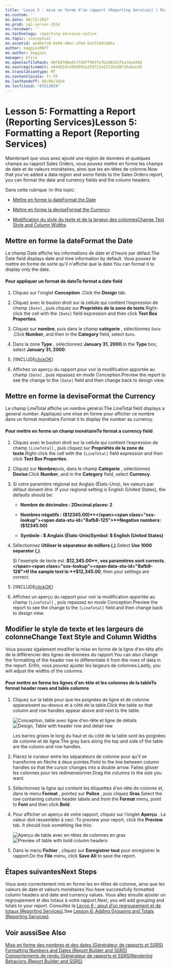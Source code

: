 ```yaml
---
title: 'Leçon 5 : mise en forme d’un rapport (Reporting Services) | Microsoft Docs'
ms.custom: ''
ms.date: 06/13/2017
ms.prod: sql-server-2014
ms.reviewer: ''
ms.technology: reporting-services-native
ms.topic: conceptual
ms.assetid: ae46efa9-6e04-48ec-afb4-5a2314dcb05a
author: maggiesMSFT
ms.author: maggies
manager: kfile
ms.openlocfilehash: 00f0d780e957fd9ff995fefb1d033275a7da428d
ms.sourcegitcommit: ad4d92dce894592a259721a1571b1d8736abacdb
ms.translationtype: MT
ms.contentlocale: fr-FR
ms.lasthandoff: 08/04/2020
ms.locfileid: "87613834"
---
```

# <a name="lesson-5-formatting-a-report-reporting-services"></a><span data-ttu-id="8afb8-102">Lesson 5: Formatting a Report (Reporting Services)</span><span class="sxs-lookup"><span data-stu-id="8afb8-102">Lesson 5: Formatting a Report (Reporting Services)</span></span>
  <span data-ttu-id="8afb8-103">Maintenant que vous avez ajouté une région de données et quelques champs au rapport Sales Orders, vous pouvez mettre en forme les champs de date et de valeurs monétaires, ainsi que les en-têtes de colonne.</span><span class="sxs-lookup"><span data-stu-id="8afb8-103">Now that you've added a data region and some fields to the Sales Orders report, you can format the date and currency fields and the column headers.</span></span>  
  
 <span data-ttu-id="8afb8-104">Dans cette rubrique :</span><span class="sxs-lookup"><span data-stu-id="8afb8-104">In this topic:</span></span>  
  
-   [<span data-ttu-id="8afb8-105">Mettre en forme la date</span><span class="sxs-lookup"><span data-stu-id="8afb8-105">Format the Date</span></span>](#bkmk_format_date)  
  
-   [<span data-ttu-id="8afb8-106">Mettre en forme la devise</span><span class="sxs-lookup"><span data-stu-id="8afb8-106">Format the Currency</span></span>](#bkmk_format_currency)  
  
-   [<span data-ttu-id="8afb8-107">Modification du style du texte et de la largeur des colonnes</span><span class="sxs-lookup"><span data-stu-id="8afb8-107">Change Text Style and Column Widths</span></span>](#bkmk_change_textstyle)  
  
##  <a name="format-the-date"></a><a name="bkmk_format_date"></a><span data-ttu-id="8afb8-108">Mettre en forme la date</span><span class="sxs-lookup"><span data-stu-id="8afb8-108">Format the Date</span></span>  
 <span data-ttu-id="8afb8-109">Le champ Date affiche les informations de date et d'heure par défaut.</span><span class="sxs-lookup"><span data-stu-id="8afb8-109">The Date field displays date and time information by default.</span></span> <span data-ttu-id="8afb8-110">Vous pouvez le mettre en forme de sorte qu'il n'affiche que la date.</span><span class="sxs-lookup"><span data-stu-id="8afb8-110">You can format it to display only the date.</span></span>  
  
#### <a name="to-format-a-date-field"></a><span data-ttu-id="8afb8-111">Pour appliquer un format de date</span><span class="sxs-lookup"><span data-stu-id="8afb8-111">To format a date field</span></span>  
  
1.  <span data-ttu-id="8afb8-112">Cliquez sur l'onglet **Conception** .</span><span class="sxs-lookup"><span data-stu-id="8afb8-112">Click the **Design** tab.</span></span>  
  
2.  <span data-ttu-id="8afb8-113">Cliquez avec le bouton droit sur la cellule qui contient l’expression de champ `[Date]` , puis cliquez sur **Propriétés de la zone de texte**.</span><span class="sxs-lookup"><span data-stu-id="8afb8-113">Right-click the cell with the `[Date]` field expression and then click **Text Box Properties**.</span></span>  
  
3.  <span data-ttu-id="8afb8-114">Cliquez sur **nombre**, puis dans le champ **catégorie** , sélectionnez `Date` .</span><span class="sxs-lookup"><span data-stu-id="8afb8-114">Click **Number**, and then in the **Category** field, select `Date`.</span></span>  
  
4.  <span data-ttu-id="8afb8-115">Dans la zone **Type** , sélectionnez **January 31, 2000**.</span><span class="sxs-lookup"><span data-stu-id="8afb8-115">In the **Type** box, select **January 31, 2000**.</span></span>  
  
5.  [!INCLUDE[clickOK](../includes/clickok-md.md)]  
  
6.  <span data-ttu-id="8afb8-116">Affichez un aperçu du rapport pour voir la modification apportée au champ `[Date]` , puis repassez en mode Conception.</span><span class="sxs-lookup"><span data-stu-id="8afb8-116">Preview the report to see the change to the `[Date]` field and then change back to design view.</span></span>  
  
##  <a name="format-the-currency"></a><a name="bkmk_format_currency"></a><span data-ttu-id="8afb8-117">Mettre en forme la devise</span><span class="sxs-lookup"><span data-stu-id="8afb8-117">Format the Currency</span></span>  
 <span data-ttu-id="8afb8-118">Le champ LineTotal affiche un nombre général.</span><span class="sxs-lookup"><span data-stu-id="8afb8-118">The LineTotal field displays a general number.</span></span> <span data-ttu-id="8afb8-119">Appliquez une mise en forme pour afficher ce nombre dans un format monétaire.</span><span class="sxs-lookup"><span data-stu-id="8afb8-119">Format it to display the number as currency.</span></span>  
  
#### <a name="to-format-a-currency-field"></a><span data-ttu-id="8afb8-120">Pour mettre en forme un champ monétaire</span><span class="sxs-lookup"><span data-stu-id="8afb8-120">To format a currency field</span></span>  
  
1.  <span data-ttu-id="8afb8-121">Cliquez avec le bouton droit sur la cellule qui contient l’expression de champ `[LineTotal]` , puis cliquez sur **Propriétés de la zone de texte**.</span><span class="sxs-lookup"><span data-stu-id="8afb8-121">Right-click the cell with the `[LineTotal]` field expression and then click **Text Box Properties**.</span></span>  
  
2.  <span data-ttu-id="8afb8-122">Cliquez sur **Nombre**puis, dans le champ **Catégorie** , sélectionnez **Devise**.</span><span class="sxs-lookup"><span data-stu-id="8afb8-122">Click **Number**, and in the **Category** field, select **Currency**.</span></span>  
  
3.  <span data-ttu-id="8afb8-123">Si votre paramètre régional est Anglais (États-Unis), les valeurs par défaut doivent être :</span><span class="sxs-lookup"><span data-stu-id="8afb8-123">If your regional setting is English (United States), the defaults should be:</span></span>  
  
    -   <span data-ttu-id="8afb8-124">**Nombre de décimales : 2**</span><span class="sxs-lookup"><span data-stu-id="8afb8-124">**Decimal places: 2**</span></span>  
  
    -   <span data-ttu-id="8afb8-125">**Nombres négatifs : ($12345.00)**</span><span class="sxs-lookup"><span data-stu-id="8afb8-125">**Negative numbers: ($12345.00)**</span></span>  
  
    -   <span data-ttu-id="8afb8-126">**Symbole : $ Anglais (États-Unis)**</span><span class="sxs-lookup"><span data-stu-id="8afb8-126">**Symbol: $ English (United States)**</span></span>  
  
4.  <span data-ttu-id="8afb8-127">Sélectionnez **Utiliser le séparateur de milliers (,)**.</span><span class="sxs-lookup"><span data-stu-id="8afb8-127">Select **Use 1000 separator (,)**.</span></span>  
  
     <span data-ttu-id="8afb8-128">Si l'exemple de texte est :**$12,345.00**, vos paramètres sont corrects.</span><span class="sxs-lookup"><span data-stu-id="8afb8-128">If the sample text is:**$12,345.00**, then your settings are correct.</span></span>  
  
5.  [!INCLUDE[clickOK](../includes/clickok-md.md)]  
  
6.  <span data-ttu-id="8afb8-129">Affichez un aperçu du rapport pour voir la modification apportée au champ `[LineTotal]` , puis repassez en mode Conception.</span><span class="sxs-lookup"><span data-stu-id="8afb8-129">Preview the report to see the change to the `[LineTotal]` field and then change back to design view.</span></span>  
  
##  <a name="change-text-style-and-column-widths"></a><a name="bkmk_change_textstyle"></a><span data-ttu-id="8afb8-130">Modifier le style de texte et les largeurs de colonne</span><span class="sxs-lookup"><span data-stu-id="8afb8-130">Change Text Style and Column Widths</span></span>  
 <span data-ttu-id="8afb8-131">Vous pouvez également modifier la mise en forme de la ligne d'en-tête afin de la différencier des lignes de données du rapport.</span><span class="sxs-lookup"><span data-stu-id="8afb8-131">You can also change the formatting of the header row to differentiate it from the rows of data in the report.</span></span> <span data-ttu-id="8afb8-132">Enfin, vous pouvez ajuster les largeurs de colonnes.</span><span class="sxs-lookup"><span data-stu-id="8afb8-132">Lastly, you will adjust the widths of the columns.</span></span>  
  
#### <a name="to-format-header-rows-and-table-columns"></a><span data-ttu-id="8afb8-133">Pour mettre en forme les lignes d'en-tête et les colonnes de la table</span><span class="sxs-lookup"><span data-stu-id="8afb8-133">To format header rows and table columns</span></span>  
  
1.  <span data-ttu-id="8afb8-134">Cliquez sur la table pour que les poignées de ligne et de colonne apparaissent au-dessus et à côté de la table.</span><span class="sxs-lookup"><span data-stu-id="8afb8-134">Click the table so that column and row handles appear above and next to the table.</span></span>  
  
     <span data-ttu-id="8afb8-135">![Conception, table avec ligne d'en-tête et ligne de détails](../../2014/tutorials/media/rs-basictabledetailsdesign.gif "Conception, table avec ligne d'en-tête et ligne de détails")</span><span class="sxs-lookup"><span data-stu-id="8afb8-135">![Design, Table with header row and detail row](../../2014/tutorials/media/rs-basictabledetailsdesign.gif "Design, Table with header row and detail row")</span></span>  
  
     <span data-ttu-id="8afb8-136">Les barres grises le long du haut et du côté de la table sont les poignées de colonne et de ligne.</span><span class="sxs-lookup"><span data-stu-id="8afb8-136">The gray bars along the top and side of the table are the column and row handles.</span></span>  
  
2.  <span data-ttu-id="8afb8-137">Placez le curseur entre les séparateurs de colonne pour qu'il se transforme en flèche à deux pointes.</span><span class="sxs-lookup"><span data-stu-id="8afb8-137">Point to the line between column handles so that the cursor changes into a double arrow.</span></span> <span data-ttu-id="8afb8-138">Faites glisser les colonnes pour les redimensionner.</span><span class="sxs-lookup"><span data-stu-id="8afb8-138">Drag the columns to the size you want.</span></span>  
  
3.  <span data-ttu-id="8afb8-139">Sélectionnez la ligne qui contient les étiquettes d'en-tête de colonne et, dans le menu **Format** , pointez sur **Police** , puis cliquez **Gras**.</span><span class="sxs-lookup"><span data-stu-id="8afb8-139">Select the row containing column header labels and from the **Format** menu, point to **Font** and then click **Bold**.</span></span>  
  
4.  <span data-ttu-id="8afb8-140">Pour afficher un aperçu de votre rapport, cliquez sur l’onglet **Aperçu** . La valeur doit ressembler à ceci :</span><span class="sxs-lookup"><span data-stu-id="8afb8-140">To preview your report, click the **Preview** tab. It should look something like this:</span></span>  
  
     <span data-ttu-id="8afb8-141">![Aperçu de table avec en-têtes de colonnes en gras](../../2014/tutorials/media/rs-basictabledetailsformattedpreview.gif "Aperçu de table avec en-têtes de colonnes en gras")</span><span class="sxs-lookup"><span data-stu-id="8afb8-141">![Preview of table with bold column headers](../../2014/tutorials/media/rs-basictabledetailsformattedpreview.gif "Preview of table with bold column headers")</span></span>  
  
5.  <span data-ttu-id="8afb8-142">Dans le menu **Fichier** , cliquez sur **Enregistrer tout** pour enregistrer le rapport.</span><span class="sxs-lookup"><span data-stu-id="8afb8-142">On the **File** menu, click **Save All** to save the report.</span></span>  
  
## <a name="next-steps"></a><span data-ttu-id="8afb8-143">Étapes suivantes</span><span class="sxs-lookup"><span data-stu-id="8afb8-143">Next Steps</span></span>  
 <span data-ttu-id="8afb8-144">Vous avez correctement mis en forme les en-têtes de colonne, ainsi que les valeurs de date et valeurs monétaires.</span><span class="sxs-lookup"><span data-stu-id="8afb8-144">You have successfully formatted column headers and date and currency values.</span></span> <span data-ttu-id="8afb8-145">Vous allez ensuite ajouter un regroupement et des totaux à votre rapport.</span><span class="sxs-lookup"><span data-stu-id="8afb8-145">Next, you will add grouping and totals to your report.</span></span> <span data-ttu-id="8afb8-146">Consultez la [Leçon 6 : ajout d’un regroupement et de totaux &#40;Reporting Services&#41;](../reporting-services/lesson-6-adding-grouping-and-totals-reporting-services.md).</span><span class="sxs-lookup"><span data-stu-id="8afb8-146">See [Lesson 6: Adding Grouping and Totals &#40;Reporting Services&#41;](../reporting-services/lesson-6-adding-grouping-and-totals-reporting-services.md).</span></span>  
  
## <a name="see-also"></a><span data-ttu-id="8afb8-147">Voir aussi</span><span class="sxs-lookup"><span data-stu-id="8afb8-147">See Also</span></span>  
 <span data-ttu-id="8afb8-148">[Mise en forme des nombres et des dates &#40;Générateur de rapports et SSRS&#41;](report-design/formatting-numbers-and-dates-report-builder-and-ssrs.md) </span><span class="sxs-lookup"><span data-stu-id="8afb8-148">[Formatting Numbers and Dates &#40;Report Builder and SSRS&#41;](report-design/formatting-numbers-and-dates-report-builder-and-ssrs.md) </span></span>  
 [<span data-ttu-id="8afb8-149">Comportements de rendu &#40;Générateur de rapports et SSRS&#41;</span><span class="sxs-lookup"><span data-stu-id="8afb8-149">Rendering Behaviors &#40;Report Builder  and SSRS&#41;</span></span>](report-design/rendering-behaviors-report-builder-and-ssrs.md)  
  
  

